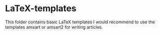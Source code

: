 # LaTeX-templates
This folder contains basic LaTeX templates
I would recommend to use the templates amsart or amsart2 for writing articles. 
